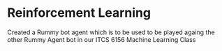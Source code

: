 # Reinforcement Learning
Created a Rummy bot agent which is to be used to be played againg the other Rummy Agent bot in our ITCS 6156 Machine Learning Class
